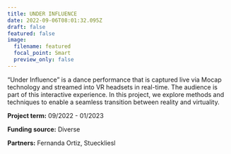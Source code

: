 ```yaml
---
title: UNDER INFLUENCE
date: 2022-09-06T08:01:32.095Z
draft: false
featured: false
image:
  filename: featured
  focal_point: Smart
  preview_only: false
---
```

“Under Influence” is a dance performance that is captured live via Mocap technology and streamed into VR headsets in real-time. The audience is part of this interactive experience. In this project, we explore methods and techniques to enable a seamless transition between reality and virtuality.

**Project term:** 09/2022 - 01/2023

**Funding source:** Diverse

**Partners:** Fernanda Ortiz, Stueckliesl